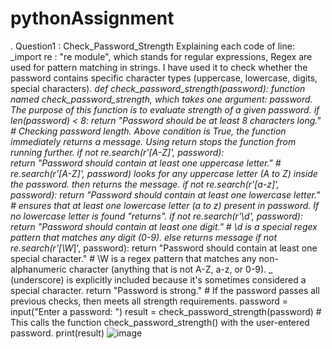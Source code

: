 # pythonAssignment
. Question1 : Check_Password_Strength
Explaining each code of line:
_import re : "re module", which stands for regular expressions, Regex are used for pattern matching in strings.
I have used it to check whether the password contains specific character types (uppercase, lowercase, digits, special characters).
_def check_password_strength(password): function named check_password_strength, which takes one argument: password.
The purpose of this function is to evaluate strength of a given password.
if len(password) < 8:
    return "Password should be at least 8 characters long." # Checking password length.
Above condition is True, the function immediately returns a message. Using return stops the function from running further.
if not re.search(r'[A-Z]', password):  
    return "Password should contain at least one uppercase letter." # re.search(r'[A-Z]', password) looks for any uppercase letter (A to Z) inside the password.
then returns the message.
if not re.search(r'[a-z]', password):
    return "Password should contain at least one lowercase letter." # ensures that at least one lowercase letter (a to z) present in password. If no lowercase letter is found "returns".
if not re.search(r'\d', password): 
    return "Password should contain at least one digit." # \d is a special regex pattern that matches any digit (0-9). else returns message 
if not re.search(r'[\W_]', password):
    return "Password should contain at least one special character." # \W is a regex pattern that matches any non-alphanumeric character (anything that is not A-Z, a-z, or 0-9).
_ (underscore) is explicitly included because it's sometimes considered a special character.
return "Password is strong." # If the password passes all previous checks, then meets all strength requirements.
password = input("Enter a password: ")
result = check_password_strength(password) # This calls the function check_password_strength() with the user-entered password.
print(result)
![image](https://github.com/user-attachments/assets/ae85a671-80f1-41fd-bb5c-4d258bedb2e6)


